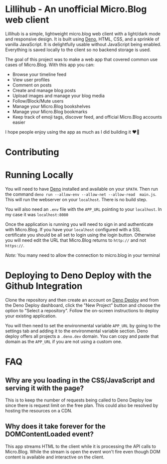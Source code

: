 # Lillihub - An unofficial Micro.Blog web client
Lillihub is a simple, lightweight micro.blog web client with a light/dark mode and responsive design. It is built using [Deno](https://deno.com/), HTML, CSS, and a sprinkle of vanilla JavaScript. It is delightfully usable without JavaScript being enabled. Everything is saved locally to the client so no backend storage is used.

The goal of this project was to make a web app that covered common use cases of Micro.Blog. With this app you can:
    
- Browse your timeline feed
- View user profiles
- Comment on posts
- Create and manage blog posts
- Upload images and manage your blog media
- Follow/Block/Mute users
- Manage your Micro.Blog bookshelves
- Manage your Micro.Blog bookmarks
- Keep track of emoji tags, discover feed, and official Micro.Blog accounts easier

I hope people enjoy using the app as much as I did building it ❤️🐸

# Contributing


# Running Locally
You will need to have [Deno](https://deno.com/) installed and available on your `$PATH`. Then run the command `deno run --allow-env --allow-net --allow-read  main.js`. This will run the webserver on your `localhost`. There is no build step.

You will also need an `.env` file with the `APP_URL` pointing to your `localhost`. In my case it was
`localhost:8080`

Once the application is running you will need to sign in and authenticate with Micro.Blog. If you have your `localhost` configured with a SSL certificate you should be all set to login using the login button.
Otherwise you will need edit the URL that Micro.Blog returns to `http://` and not `https://`.

*Note:* You many need to allow the connection to micro.blog in your terminal

# Deploying to Deno Deploy with the Github Integration
Clone the repository and then create an account on [Deno Deploy](https://deno.com/deploy) and from the Deno Deploy dashboard, 
click the "New Project" button and choose the option to "Select a repository". Follow the on-screen instructions to deploy your existing application.

You will then need to set the environmental variable `APP_URL` by going to the settings tab and adding it to the environmental variable section.
Deno deploy offers all projects a `.deno.dev` domain. You can copy and paste that domain as the `APP_URL` if you are not
using a custom one.

# FAQ

## Why are you loading in the CSS/JavaScript and serving it with the page?
This is to keep the number of requests being called to Deno Deploy low since there is request limit on the free plan. This could also be resolved by hosting the resources on a CDN. 

## Why does it take forever for the DOMContentLoaded event?
This app streams HTML to the client while it is processing the API calls to Micro.Blog. While the stream is open the event won't fire even though DOM content is available and interactive on the client. 